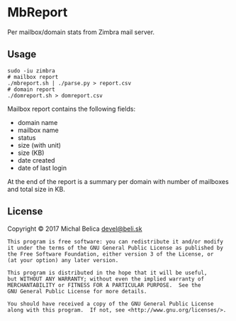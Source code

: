 MbReport
========

Per mailbox/domain stats from Zimbra mail server.

Usage
-----

    sudo -iu zimbra
    # mailbox report
    ./mbreport.sh | ./parse.py > report.csv
    # domain report
    ./domreport.sh > domreport.csv

Mailbox report contains the following fields:

* domain name
* mailbox name
* status
* size (with unit)
* size (KB)
* date created
* date of last login

At the end of the report is a summary per domain with number of mailboxes and total size in KB.

License
-------

Copyright &copy; 2017 Michal Belica <devel@beli.sk>

    This program is free software: you can redistribute it and/or modify
    it under the terms of the GNU General Public License as published by
    the Free Software Foundation, either version 3 of the License, or
    (at your option) any later version.

    This program is distributed in the hope that it will be useful,
    but WITHOUT ANY WARRANTY; without even the implied warranty of
    MERCHANTABILITY or FITNESS FOR A PARTICULAR PURPOSE.  See the
    GNU General Public License for more details.

    You should have received a copy of the GNU General Public License
    along with this program.  If not, see <http://www.gnu.org/licenses/>.
